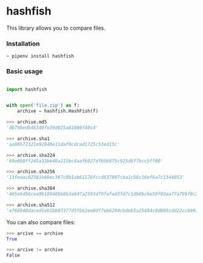 # hashfish


This library allows you to compare files.

### Installation

```
~ pipenv install hashfish
```


### Basic usage

```python

import hashfish


with open('file.zip') as f:
    archive = hashfish.HashFish(f)

>>> archive.md5
'db79bedb48340fe39d025a81080f40c4'

>>> archive.sha1
'aa00572321e92840e11daf9cdcad1725c53ed15c'

>>> archive.sha224
'69e660ff245a33be40a215bc4aaf6027df056875c925d8f7bcc5ff00'

>>> archive.sha256
'13feaac02381e66ec367c9b1ab61576fccd637807cba1c56c16ef6a7c1344053'

>>> archive.sha384
'405e6d56cea9b189488b0b3a647a2503d79fafad3fd7c1db0bcbe50f03aa77a799f8c29efc098212a964b537e83b3867'

>>> archive.sha512
'e766940daced1eb1bb07377d5fbb2ee0df7eb6294cbdeb5a25494c0d095cdd22ccb9977f11a4901549d8ed847ef10bb225f68e03214357a458c565500b17a671'
```

You can also compare files:

```python
>>> arcive == archive
True

>>> arcive != archive
False
```
